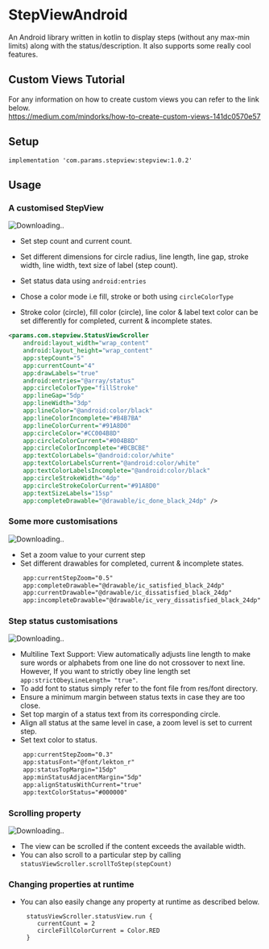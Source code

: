 # StepViewAndroid
An Android library written in kotlin to display steps (without any max-min limits) along with the status/description. It also supports some really cool features.

## Custom Views Tutorial
For any information on how to create custom views you can refer to the link below.<br />
https://medium.com/mindorks/how-to-create-custom-views-141dc0570e57

## Setup

```
implementation 'com.params.stepview:stepview:1.0.2'
```

## Usage

### A customised StepView

![Downloading..](https://github.com/params-ing/StepViewAndroid/blob/dev/screenshots/colors_stepview.png)

* Set step count and current count.

* Set different dimensions for circle radius, line length, line gap, stroke width, line width, text size of label (step count).

* Set status data using ```android:entries```

* Chose a color mode i.e  fill, stroke or both using ```circleColorType```

* Stroke color (circle), fill color (circle), line color & label text color can be set differently for completed, current & incomplete states.

```XML
<params.com.stepview.StatusViewScroller
    android:layout_width="wrap_content"
    android:layout_height="wrap_content"
    app:stepCount="5"
    app:currentCount="4"
    app:drawLabels="true"
    android:entries="@array/status"
    app:circleColorType="fillStroke"
    app:lineGap="5dp"
    app:lineWidth="3dp"
    app:lineColor="@android:color/black"
    app:lineColorIncomplete="#B4B7BA"
    app:lineColorCurrent="#91A8D0"
    app:circleColor="#CC004B8D"
    app:circleColorCurrent="#004B8D"
    app:circleColorIncomplete="#BCBCBE"
    app:textColorLabels="@android:color/white"
    app:textColorLabelsCurrent="@android:color/white"
    app:textColorLabelsIncomplete="@android:color/black"
    app:circleStrokeWidth="4dp"
    app:circleStrokeColorCurrent="#91A8D0"
    app:textSizeLabels="15sp"
    app:completeDrawable="@drawable/ic_done_black_24dp" />
```

### Some more customisations

![Downloading..](https://github.com/params-ing/StepViewAndroid/blob/dev/screenshots/drawable_zoom_stepview.png)

* Set a zoom value to your current step
* Set different drawables for completed, current & incomplete states.

```XML
    app:currentStepZoom="0.5"
    app:completeDrawable="@drawable/ic_satisfied_black_24dp"
    app:currentDrawable="@drawable/ic_dissatisfied_black_24dp"
    app:incompleteDrawable="@drawable/ic_very_dissatisfied_black_24dp"
```

### Step status customisations

![Downloading..](https://github.com/params-ing/StepViewAndroid/blob/dev/screenshots/android_stepview.png)

* Multiline Text Support: View automatically adjusts line length to make sure words or alphabets from one line do not crossover to next line.
  However, If you want to strictly obey line length set ```app:strictObeyLineLength= "true"```.
* To add font to status simply refer to the font file from res/font directory.
* Ensure a minimum margin between status texts in case they are too close.
* Set top margin of a status text from its corresponding circle.
* Align all status at the same level in case, a zoom level is set to current step.
* Set text color to status.

```XML
    app:currentStepZoom="0.3"
    app:statusFont="@font/lekton_r"
    app:statusTopMargin="15dp"
    app:minStatusAdjacentMargin="5dp"
    app:alignStatusWithCurrent="true"
    app:textColorStatus="#000000"
```

### Scrolling property

![Downloading..](https://github.com/params-ing/StepViewAndroid/blob/dev/screenshots/fragment_scroll_stepview.gif)

* The view can be scrolled if the content exceeds the available width.
* You can also scroll to a particular step by calling ```statusViewScroller.scrollToStep(stepCount)```

### Changing properties at runtime

* You can also easily change any property at runtime as described below.
```
     statusViewScroller.statusView.run {
        currentCount = 2
        circleFillColorCurrent = Color.RED
     }
```
